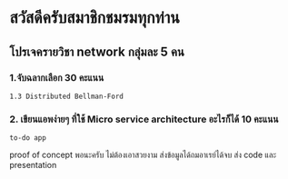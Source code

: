 # สวัสดีครับสมาชิกชมรมทุกท่าน

## โปรเจครายวิชา network กลุ่มละ 5 คน
### 1.จับฉลากเลือก 30 คะแนน
    1.3 Distributed Bellman-Ford

### 2. เขียนแอพง่ายๆ ที่ใช้ Micro service architecture อะไรก็ได้ 10 คะแนน
    to-do app
proof of concept พอนะครับ ไม่ต้องเอาสวยงาม
ส่งข้อมูลได้ถมอาเรย์ได้จบ
ส่ง code และ presentation
